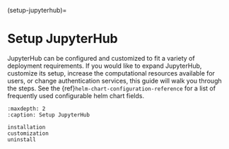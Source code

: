 (setup-jupyterhub)=

# Setup JupyterHub

JupyterHub can be configured and customized to fit a variety of deployment
requirements. If you would like to expand JupyterHub, customize its setup,
increase the computational resources available for users, or change
authentication services, this guide will walk you through the steps.
See the {ref}`helm-chart-configuration-reference` for a list of frequently
used configurable helm chart fields.

```{toctree}
:maxdepth: 2
:caption: Setup JupyterHub

installation
customization
uninstall
```
